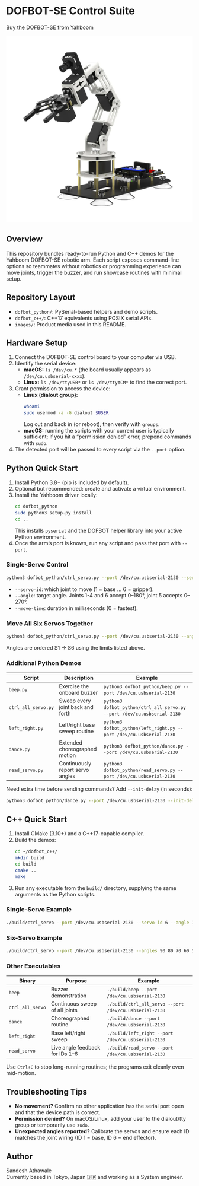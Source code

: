 # DOFBOT-SE Control Suite
[Buy the DOFBOT-SE from Yahboom](https://category.yahboom.net/products/dofbot-se?srsltid=AfmBOophgV9sLxIVlWKlYBEeO8n5Gbtx1hqm2wIYEDh1uMDu2t9Afowh)

![DOFBOT-SE robotic arm](images/DOFBOT-SE_RoboticArm_Yahboom.webp)

## Overview
This repository bundles ready-to-run Python and C++ demos for the Yahboom DOFBOT-SE robotic arm. Each script exposes command-line options so teammates without robotics or programming experience can move joints, trigger the buzzer, and run showcase routines with minimal setup.

## Repository Layout
- `dofbot_python/`: PySerial-based helpers and demo scripts.
- `dofbot_c++/`: C++17 equivalents using POSIX serial APIs.
- `images/`: Product media used in this README.

## Hardware Setup
1. Connect the DOFBOT-SE control board to your computer via USB.
2. Identify the serial device:  
   - **macOS:** `ls /dev/cu.*` (the board usually appears as `/dev/cu.usbserial-xxxx`).  
   - **Linux:** `ls /dev/ttyUSB*` or `ls /dev/ttyACM*` to find the correct port.
3. Grant permission to access the device:
   - **Linux (dialout group):**
     ```bash
     whoami
     sudo usermod -a -G dialout $USER
     ```
     Log out and back in (or reboot), then verify with `groups`.
   - **macOS:** running the scripts with your current user is typically sufficient; if you hit a “permission denied” error, prepend commands with `sudo`.
4. The detected port will be passed to every script via the `--port` option.

## Python Quick Start
1. Install Python 3.8+ (pip is included by default).
2. Optional but recommended: create and activate a virtual environment.
3. Install the Yahboom driver locally:
   ```bash
   cd dofbot_python
   sudo python3 setup.py install
   cd ..
   ```
   This installs `pyserial` and the DOFBOT helper library into your active Python environment.
4. Once the arm’s port is known, run any script and pass that port with `--port`.

### Single-Servo Control
```bash
python3 dofbot_python/ctrl_servo.py --port /dev/cu.usbserial-2130 --servo-id 3 --angle 120 --move-time 600
```
- `--servo-id`: which joint to move (1 = base … 6 = gripper).
- `--angle`: target angle. Joints 1-4 and 6 accept 0–180°, joint 5 accepts 0–270°.
- `--move-time`: duration in milliseconds (0 = fastest).

### Move All Six Servos Together
```bash
python3 dofbot_python/ctrl_servo.py --port /dev/cu.usbserial-2130 --angles 90 80 70 60 50 40 --move-time 1000
```
Angles are ordered S1 → S6 using the limits listed above.

### Additional Python Demos
| Script | Description | Example |
| --- | --- | --- |
| `beep.py` | Exercise the onboard buzzer | `python3 dofbot_python/beep.py --port /dev/cu.usbserial-2130` |
| `ctrl_all_servo.py` | Sweep every joint back and forth | `python3 dofbot_python/ctrl_all_servo.py --port /dev/cu.usbserial-2130` |
| `left_right.py` | Left/right base sweep routine | `python3 dofbot_python/left_right.py --port /dev/cu.usbserial-2130` |
| `dance.py` | Extended choreographed motion | `python3 dofbot_python/dance.py --port /dev/cu.usbserial-2130` |
| `read_servo.py` | Continuously report servo angles | `python3 dofbot_python/read_servo.py --port /dev/cu.usbserial-2130` |

Need extra time before sending commands? Add `--init-delay` (in seconds):
```bash
python3 dofbot_python/dance.py --port /dev/cu.usbserial-2130 --init-delay 0.2
```

## C++ Quick Start
1. Install CMake (3.10+) and a C++17-capable compiler.
2. Build the demos:
   ```bash
   cd ~/dofbot_c++/
   mkdir build
   cd build
   cmake ..
   make
   ```
3. Run any executable from the `build/` directory, supplying the same arguments as the Python scripts.

### Single-Servo Example
```bash
./build/ctrl_servo --port /dev/cu.usbserial-2130 --servo-id 6 --angle 150 --move-time 700
```

### Six-Servo Example
```bash
./build/ctrl_servo --port /dev/cu.usbserial-2130 --angles 90 80 70 60 50 40 --move-time 1000
```

### Other Executables
| Binary | Purpose | Example |
| --- | --- | --- |
| `beep` | Buzzer demonstration | `./build/beep --port /dev/cu.usbserial-2130` |
| `ctrl_all_servo` | Continuous sweep of all joints | `./build/ctrl_all_servo --port /dev/cu.usbserial-2130` |
| `dance` | Choreographed routine | `./build/dance --port /dev/cu.usbserial-2130` |
| `left_right` | Base left/right sweep | `./build/left_right --port /dev/cu.usbserial-2130` |
| `read_servo` | Live angle feedback for IDs 1–6 | `./build/read_servo --port /dev/cu.usbserial-2130` |

Use `Ctrl+C` to stop long-running routines; the programs exit cleanly even mid-motion.

## Troubleshooting Tips
- **No movement?** Confirm no other application has the serial port open and that the device path is correct.
- **Permission denied?** On macOS/Linux, add your user to the dialout/tty group or temporarily use `sudo`.
- **Unexpected angles reported?** Calibrate the servos and ensure each ID matches the joint wiring (ID 1 = base, ID 6 = end effector).

## Author

Sandesh Athawale<br>
Currently based in Tokyo, Japan 🇯🇵 and working as a System engineer.

